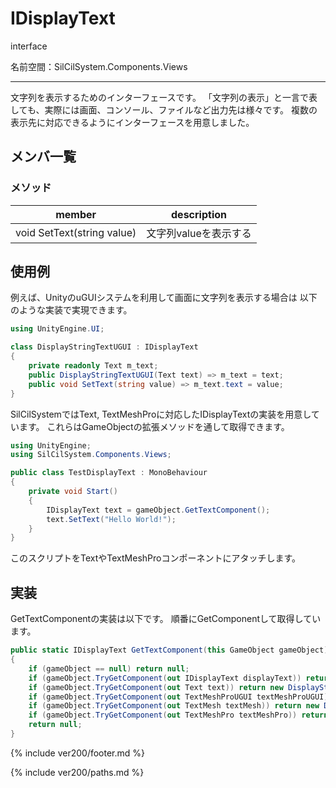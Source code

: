 # IDisplayText

interface

名前空間：SilCilSystem.Components.Views

---

文字列を表示するためのインターフェースです。
「文字列の表示」と一言で表しても、実際には画面、コンソール、ファイルなど出力先は様々です。
複数の表示先に対応できるようにインターフェースを用意しました。

## メンバ一覧

### メソッド

|member|description|
|-|-|
|void SetText(string value)|文字列valueを表示する|

## 使用例

例えば、UnityのuGUIシステムを利用して画面に文字列を表示する場合は
以下のような実装で実現できます。

```cs
using UnityEngine.UI;

class DisplayStringTextUGUI : IDisplayText
{
    private readonly Text m_text;
    public DisplayStringTextUGUI(Text text) => m_text = text;
    public void SetText(string value) => m_text.text = value;
}
```

SilCilSystemではText, TextMeshProに対応したIDisplayTextの実装を用意しています。
これらはGameObjectの拡張メソッドを通して取得できます。

```cs
using UnityEngine;
using SilCilSystem.Components.Views;

public class TestDisplayText : MonoBehaviour
{
    private void Start()
    {
        IDisplayText text = gameObject.GetTextComponent();
        text.SetText("Hello World!");
    }
}
```

このスクリプトをTextやTextMeshProコンポーネントにアタッチします。

## 実装

GetTextComponentの実装は以下です。
順番にGetComponentして取得しています。

```cs
public static IDisplayText GetTextComponent(this GameObject gameObject)
{
    if (gameObject == null) return null;
    if (gameObject.TryGetComponent(out IDisplayText displayText)) return displayText;
    if (gameObject.TryGetComponent(out Text text)) return new DisplayStringTextUGUI(text);
    if (gameObject.TryGetComponent(out TextMeshProUGUI textMeshProUGUI)) return new DisplayStringTextMeshProUGUI(textMeshProUGUI);
    if (gameObject.TryGetComponent(out TextMesh textMesh)) return new DisplayStringTextMesh(textMesh);
    if (gameObject.TryGetComponent(out TextMeshPro textMeshPro)) return new DisplayStringTextMeshPro(textMeshPro);
    return null;
}
```

<!--- footer --->

{% include ver200/footer.md %}

<!--- 参照 --->

{% include ver200/paths.md %}
